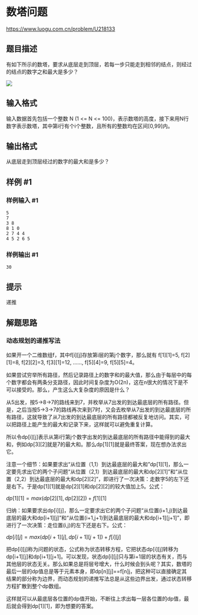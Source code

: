 # 数塔问题
https://www.luogu.com.cn/problem/U218133

## 题目描述

有如下所示的数塔，要求从底层走到顶层，若每一步只能走到相邻的结点，则经过的结点的数字之和最大是多少？

![](https://cdn.luogu.com.cn/upload/image_hosting/73vupbld.png)

## 输入格式

输入数据首先包括一个整数 N (1 <= N <= 100)，表示数塔的高度，接下来用N行数字表示数塔，其中第i行有个i个整数，且所有的整数均在区间[0,99]内。

## 输出格式

从底层走到顶层经过的数字的最大和是多少？

## 样例 #1

### 样例输入 #1

```
5
7
3 8
8 1 0
2 7 4 4
4 5 2 6 5
```

### 样例输出 #1

```
30
```

## 提示
递推


## 解题思路
### 动态规划的递推写法
如果开一个二维数组f，其中f[i][j]存放第i层的第j个数字，那么就有
f[1][1]=5,
f[2][1]=8,
f[2][2]=3,
f[3][1]=12,
……,
f[5][4]=9,
f[5][5]=4。

如果尝试穷举所有路径，然后记录路径上的数字和的最大值，那么由于每层中的每个数字都会有两条分支路径，因此时间复杂度为O(2n)，这在n很大的情况下是不可以接受的。那么，产生这么大复杂度的原因是什么？

从5出发，按5->8->7的路线来到7，并枚举从7出发的到达最底层的所有路径。但是，之后当按5->3->7的路线再次来到7时，又会去枚举从7出发的到达最底层的所有路径，这就导致了从7出发的到达最底层的所有路径都被反复地访问。其实，可以把路径上能产生的最大和记录下来，这样就可以避免重复计算。

所以令dp[i][j]表示从第i行第j个数字出发的到达最底层的所有路径中能得到的最大和，例如dp[3][2]就是7的最大和。那么dp[1][1]就是最终答案，现在想办法求出它。

注意一个细节：如果要求出“从位置（1,1）到达最底层的最大和”dp[1][1]，那么一定要先求出它的两个子问题“从位置（2,1）到达最底层的最大和dp[2][1]”和“从位置（2,2）到达最底层的最大和dp[2][2]”，即进行了一次决策：走数字5的左下还是右下。于是dp[1][1]就是dp[2][1]和dp[2][2]的较大值加上5。公式：

$dp[1][1] = max(dp[2][1], dp[2][2]) + f[1][1]$

归纳：如果要求出dp[i][j]，那么一定要求出它的两个子问题“从位置(i+1,j)到达最底层的最大和dp[i+1][j]”和“从位置(i+1,j+1)到达最底层的最大和dp[i+1][j+1]”，即进行了一次决策：走位置(i,j)的左下还是右下。公式：

$dp[i][j] = max(dp[i+1][j], dp[i+1][j+1]) + f[i][j]$

把dp[i][j]称为问题的状态，公式称为状态转移方程，它把状态dp[i][j]转移为dp[i+1][j]和dp[i+1][j+1]。可以发现，状态dp[i][j]只与第i+1层的状态有关，而与其他层的状态无关。那么如果总是将层号增大，什么时候会到头呢？其实，数塔的最后一层的dp值总是等于元素本身，即dp[n][j]==f[n][j](1<=j<=n)，把这种可以直接确定其结果的部分称为边界，而动态规划的递推写法总是从这些边界出发，通过状态转移方程扩散到整个dp数组。

这样就可以从最底层各位置的dp值开始，不断往上求出每一层各位置的dp值，最后就会得到dp[1][1]，即为想要的答案。
